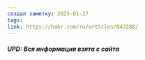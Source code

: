 ```yaml
---
создал заметку: 2025-01-27
tags: 
link: https://habr.com/ru/articles/843288/
---
```

##### UPD: Вся информация взята с сайта